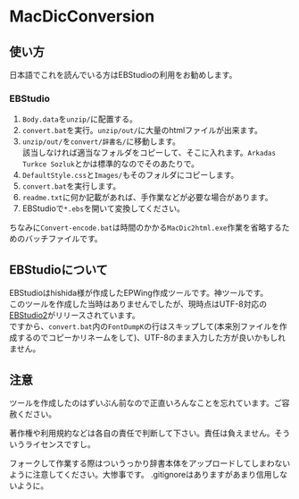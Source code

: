 # MacDicConversion
## 使い方
日本語でこれを読んでいる方はEBStudioの利用をお勧めします。
### EBStudio
1. ``Body.data``を``unzip/``に配置する。
2. ``convert.bat``を実行。``unzip/out/``に大量のhtmlファイルが出来ます。
3. ``unzip/out/``を``convert/辞書名/``に移動します。  
該当しなければ適当なフォルダをコピーして、そこに入れます。``Arkadas Turkce Sozluk``とかは標準的なのでそのあたりで。
4. ``DefaultStyle.css``と``Images/``もそのフォルダにコピーします。
5. ``convert.bat``を実行します。
6. ``readme.txt``に何か記載があれば、手作業などが必要な場合があります。
7. EBStudioで``*.ebs``を開いて変換してください。

ちなみに``Convert-encode.bat``は時間のかかる``MacDic2html.exe``作業を省略するためのバッチファイルです。

## EBStudioについて
EBStudioはhishida様が作成したEPWing作成ツールです。神ツールです。  
このツールを作成した当時はありませんでしたが、現時点はUTF-8対応の[EBStudio2](http://ebstudio.info/manual/EBStudio2/EBStudio2.html)がリリースされています。  
ですから、``convert.bat``内の``FontDumpK``の行はスキップして(本来別ファイルを作成するのでコピーかリネームをして)、UTF-8のまま入力した方が良いかもしれません。

## 注意
ツールを作成したのはずいぶん前なので正直いろんなことを忘れています。ご容赦ください。

著作権や利用規約などは各自の責任で判断して下さい。責任は負えません。そういうライセンスですし。

フォークして作業する際はついうっかり辞書本体をアップロードしてしまわないように注意してください。大惨事です。
.gitignoreはありますがあまり信用しないように。
